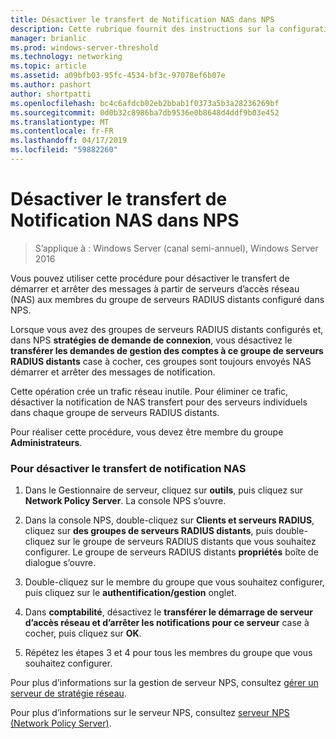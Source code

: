 ```yaml
---
title: Désactiver le transfert de Notification NAS dans NPS
description: Cette rubrique fournit des instructions sur la configuration d’authentifications simultanées Network Policy Server dans Windows Server 2016.
manager: brianlic
ms.prod: windows-server-threshold
ms.technology: networking
ms.topic: article
ms.assetid: a09bfb03-95fc-4534-bf3c-97078ef6b07e
ms.author: pashort
author: shortpatti
ms.openlocfilehash: bc4c6afdcb02eb2bbab1f0373a5b3a28236269bf
ms.sourcegitcommit: 0d0b32c8986ba7db9536e0b8648d4ddf9b03e452
ms.translationtype: MT
ms.contentlocale: fr-FR
ms.lasthandoff: 04/17/2019
ms.locfileid: "59882260"
---
```

# <a name="disable-nas-notification-forwarding-in-nps"></a>Désactiver le transfert de Notification NAS dans NPS

>S’applique à : Windows Server (canal semi-annuel), Windows Server 2016

Vous pouvez utiliser cette procédure pour désactiver le transfert de démarrer et arrêter des messages à partir de serveurs d’accès réseau (NAS) aux membres du groupe de serveurs RADIUS distants configuré dans NPS.

Lorsque vous avez des groupes de serveurs RADIUS distants configurés et, dans NPS **stratégies de demande de connexion**, vous désactivez le **transférer les demandes de gestion des comptes à ce groupe de serveurs RADIUS distants** case à cocher, ces groupes sont toujours envoyés NAS démarrer et arrêter des messages de notification. 

Cette opération crée un trafic réseau inutile. Pour éliminer ce trafic, désactiver la notification de NAS transfert pour des serveurs individuels dans chaque groupe de serveurs RADIUS distants.

Pour réaliser cette procédure, vous devez être membre du groupe **Administrateurs**.

### <a name="to-disable-nas-notification-forwarding"></a>Pour désactiver le transfert de notification NAS

1. Dans le Gestionnaire de serveur, cliquez sur **outils**, puis cliquez sur **Network Policy Server**. La console NPS s’ouvre.

2. Dans la console NPS, double-cliquez sur **Clients et serveurs RADIUS**, cliquez sur **des groupes de serveurs RADIUS distants**, puis double-cliquez sur le groupe de serveurs RADIUS distants que vous souhaitez configurer. Le groupe de serveurs RADIUS distants **propriétés** boîte de dialogue s’ouvre.

3. Double-cliquez sur le membre du groupe que vous souhaitez configurer, puis cliquez sur le **authentification/gestion** onglet.

4. Dans **comptabilité**, désactivez le **transférer le démarrage de serveur d’accès réseau et d’arrêter les notifications pour ce serveur** case à cocher, puis cliquez sur **OK**.

5. Répétez les étapes 3 et 4 pour tous les membres du groupe que vous souhaitez configurer.

Pour plus d’informations sur la gestion de serveur NPS, consultez [gérer un serveur de stratégie réseau](nps-manage-top.md).

Pour plus d’informations sur le serveur NPS, consultez [serveur NPS (Network Policy Server)](nps-top.md).
